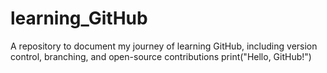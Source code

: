 # learning_GitHub
A repository to document my journey of learning GitHub, including version control, branching, and open-source contributions
print("Hello, GitHub!")
